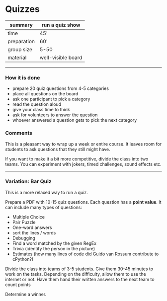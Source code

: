 # Quizzes

| summary     | run a quiz show |
|-------------|-----------------------|
| time        | 45' |
| preparation | 60' |
| group size  | 5-50 |
| material    | well-visible board |

----

### How it is done

* prepare 20 quiz questions from 4-5 categories
* place all questions on the board
* ask one participant to pick a category
* read the question aloud
* give your class time to think
* ask for volunteers to answer the question
* whoever answered a question gets to pick the next category

### Comments

This is a pleasant way to wrap up a week or entire course.
It leaves room for students to ask questions that they still might have.

If you want to make it a bit more competitive, divide the class into two teams.
You can experiment with jokers, timed challenges, sound effects etc.

----

### Variation: Bar Quiz

This is a more relaxed way to run a quiz.

Prepare a PDF with 10-15 quiz questions.
Each question has a **point value**.
It can include many types of questions:

* Multiple Choice
* Pair Puzzle
* One-word answers
* sort the lines / words
* Debugging
* Find a word matched by the given RegEx
* Trivia (identify the person in the picture)
* Estimates (how many lines of code did Guido van Rossum contribute to cPython?)

Divide the class into teams of 3-5 students. Give them 30-45 minutes to work on the tasks.
Depending on the difficulty, allow them to use the internet or not.
Have them hand their written answers to the next team to count points

Determine a winner.
